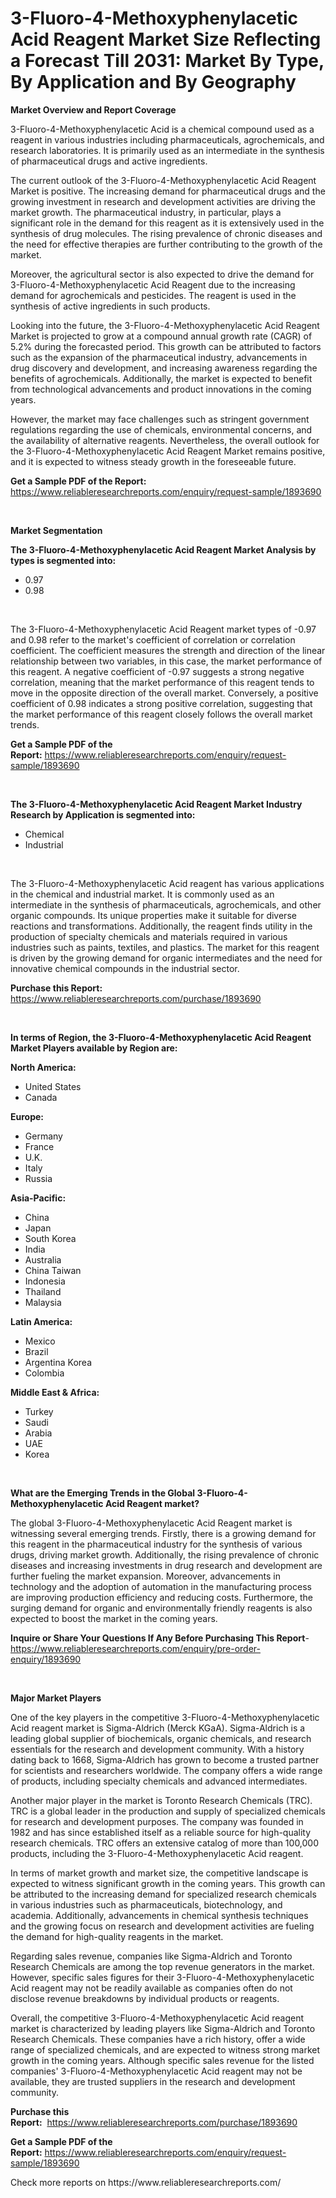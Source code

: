 <p><h1>3-Fluoro-4-Methoxyphenylacetic Acid Reagent Market Size Reflecting a Forecast Till 2031: Market By Type, By Application and By Geography</h1></p><p><strong>Market Overview and Report Coverage</strong></p>
<p><p>3-Fluoro-4-Methoxyphenylacetic Acid is a chemical compound used as a reagent in various industries including pharmaceuticals, agrochemicals, and research laboratories. It is primarily used as an intermediate in the synthesis of pharmaceutical drugs and active ingredients.</p><p>The current outlook of the 3-Fluoro-4-Methoxyphenylacetic Acid Reagent Market is positive. The increasing demand for pharmaceutical drugs and the growing investment in research and development activities are driving the market growth. The pharmaceutical industry, in particular, plays a significant role in the demand for this reagent as it is extensively used in the synthesis of drug molecules. The rising prevalence of chronic diseases and the need for effective therapies are further contributing to the growth of the market.</p><p>Moreover, the agricultural sector is also expected to drive the demand for 3-Fluoro-4-Methoxyphenylacetic Acid Reagent due to the increasing demand for agrochemicals and pesticides. The reagent is used in the synthesis of active ingredients in such products.</p><p>Looking into the future, the 3-Fluoro-4-Methoxyphenylacetic Acid Reagent Market is projected to grow at a compound annual growth rate (CAGR) of 5.2% during the forecasted period. This growth can be attributed to factors such as the expansion of the pharmaceutical industry, advancements in drug discovery and development, and increasing awareness regarding the benefits of agrochemicals. Additionally, the market is expected to benefit from technological advancements and product innovations in the coming years.</p><p>However, the market may face challenges such as stringent government regulations regarding the use of chemicals, environmental concerns, and the availability of alternative reagents. Nevertheless, the overall outlook for the 3-Fluoro-4-Methoxyphenylacetic Acid Reagent Market remains positive, and it is expected to witness steady growth in the foreseeable future.</p></p>
<p><strong>Get a Sample PDF of the Report:</strong> <a href="https://www.reliableresearchreports.com/enquiry/request-sample/1893690">https://www.reliableresearchreports.com/enquiry/request-sample/1893690</a></p>
<p>&nbsp;</p>
<p><strong>Market Segmentation</strong></p>
<p><strong>The 3-Fluoro-4-Methoxyphenylacetic Acid Reagent Market Analysis by types is segmented into:</strong></p>
<p><ul><li>0.97</li><li>0.98</li></ul></p>
<p>&nbsp;</p>
<p><p>The 3-Fluoro-4-Methoxyphenylacetic Acid Reagent market types of -0.97 and 0.98 refer to the market's coefficient of correlation or correlation coefficient. The coefficient measures the strength and direction of the linear relationship between two variables, in this case, the market performance of this reagent. A negative coefficient of -0.97 suggests a strong negative correlation, meaning that the market performance of this reagent tends to move in the opposite direction of the overall market. Conversely, a positive coefficient of 0.98 indicates a strong positive correlation, suggesting that the market performance of this reagent closely follows the overall market trends.</p></p>
<p><strong>Get a Sample PDF of the Report:</strong>&nbsp;<a href="https://www.reliableresearchreports.com/enquiry/request-sample/1893690">https://www.reliableresearchreports.com/enquiry/request-sample/1893690</a></p>
<p>&nbsp;</p>
<p><strong>The 3-Fluoro-4-Methoxyphenylacetic Acid Reagent Market Industry Research by Application is segmented into:</strong></p>
<p><ul><li>Chemical</li><li>Industrial</li></ul></p>
<p>&nbsp;</p>
<p><p>The 3-Fluoro-4-Methoxyphenylacetic Acid reagent has various applications in the chemical and industrial market. It is commonly used as an intermediate in the synthesis of pharmaceuticals, agrochemicals, and other organic compounds. Its unique properties make it suitable for diverse reactions and transformations. Additionally, the reagent finds utility in the production of specialty chemicals and materials required in various industries such as paints, textiles, and plastics. The market for this reagent is driven by the growing demand for organic intermediates and the need for innovative chemical compounds in the industrial sector.</p></p>
<p><strong>Purchase this Report:</strong>&nbsp; <a href="https://www.reliableresearchreports.com/purchase/1893690">https://www.reliableresearchreports.com/purchase/1893690</a></p>
<p>&nbsp;</p>
<p><strong>In terms of Region, the 3-Fluoro-4-Methoxyphenylacetic Acid Reagent Market Players available by Region are:</strong></p>
<p>
    <p> <strong> North America: </strong>
        <ul>
            <li>United States</li>
            <li>Canada</li>
        </ul>
        </p> 
    <p> <strong> Europe: </strong>
        <ul>
            <li>Germany</li>
            <li>France</li>
            <li>U.K.</li>
            <li>Italy</li>
            <li>Russia</li>
        </ul>
        </p> 
    <p> <strong> Asia-Pacific: </strong>
        <ul>
            <li>China</li>
            <li>Japan</li>
            <li>South Korea</li>
            <li>India</li>
            <li>Australia</li>
            <li>China Taiwan</li>
            <li>Indonesia</li>
            <li>Thailand</li>
            <li>Malaysia</li>
        </ul>
        </p> 
    <p> <strong> Latin America: </strong>
        <ul>
            <li>Mexico</li>
            <li>Brazil</li>
            <li>Argentina Korea</li>
            <li>Colombia</li>
        </ul>
        </p> 
    <p> <strong> Middle East & Africa: </strong>
        <ul>
            <li>Turkey</li>
            <li>Saudi</li>
            <li>Arabia</li>
            <li>UAE</li>
            <li>Korea</li>
        </ul>
    </p>
    </p>
<p>&nbsp;</p>
<p><strong>What are the Emerging Trends in the Global 3-Fluoro-4-Methoxyphenylacetic Acid Reagent market?</strong></p>
<p><p>The global 3-Fluoro-4-Methoxyphenylacetic Acid Reagent market is witnessing several emerging trends. Firstly, there is a growing demand for this reagent in the pharmaceutical industry for the synthesis of various drugs, driving market growth. Additionally, the rising prevalence of chronic diseases and increasing investments in drug research and development are further fueling the market expansion. Moreover, advancements in technology and the adoption of automation in the manufacturing process are improving production efficiency and reducing costs. Furthermore, the surging demand for organic and environmentally friendly reagents is also expected to boost the market in the coming years.</p></p>
<p><strong>Inquire or Share Your Questions If Any Before Purchasing This Report</strong>- <a href="https://www.reliableresearchreports.com/enquiry/pre-order-enquiry/1893690">https://www.reliableresearchreports.com/enquiry/pre-order-enquiry/1893690</a></p>
<p>&nbsp;</p>
<p><strong>Major Market Players</strong></p>
<p><p>One of the key players in the competitive 3-Fluoro-4-Methoxyphenylacetic Acid reagent market is Sigma-Aldrich (Merck KGaA). Sigma-Aldrich is a leading global supplier of biochemicals, organic chemicals, and research essentials for the research and development community. With a history dating back to 1668, Sigma-Aldrich has grown to become a trusted partner for scientists and researchers worldwide. The company offers a wide range of products, including specialty chemicals and advanced intermediates.</p><p>Another major player in the market is Toronto Research Chemicals (TRC). TRC is a global leader in the production and supply of specialized chemicals for research and development purposes. The company was founded in 1982 and has since established itself as a reliable source for high-quality research chemicals. TRC offers an extensive catalog of more than 100,000 products, including the 3-Fluoro-4-Methoxyphenylacetic Acid reagent.</p><p>In terms of market growth and market size, the competitive landscape is expected to witness significant growth in the coming years. This growth can be attributed to the increasing demand for specialized research chemicals in various industries such as pharmaceuticals, biotechnology, and academia. Additionally, advancements in chemical synthesis techniques and the growing focus on research and development activities are fueling the demand for high-quality reagents in the market.</p><p>Regarding sales revenue, companies like Sigma-Aldrich and Toronto Research Chemicals are among the top revenue generators in the market. However, specific sales figures for their 3-Fluoro-4-Methoxyphenylacetic Acid reagent may not be readily available as companies often do not disclose revenue breakdowns by individual products or reagents.</p><p>Overall, the competitive 3-Fluoro-4-Methoxyphenylacetic Acid reagent market is characterized by leading players like Sigma-Aldrich and Toronto Research Chemicals. These companies have a rich history, offer a wide range of specialized chemicals, and are expected to witness strong market growth in the coming years. Although specific sales revenue for the listed companies' 3-Fluoro-4-Methoxyphenylacetic Acid reagent may not be available, they are trusted suppliers in the research and development community.</p></p>
<p><strong>Purchase this Report:</strong>&nbsp;&nbsp;<a href="https://www.reliableresearchreports.com/purchase/1893690">https://www.reliableresearchreports.com/purchase/1893690</a></p>
<p></p>
<p><strong>Get a Sample PDF of the Report:</strong>&nbsp;<a href="https://www.reliableresearchreports.com/enquiry/request-sample/1893690">https://www.reliableresearchreports.com/enquiry/request-sample/1893690</a></p>
<p>Check more reports on https://www.reliableresearchreports.com/</p>